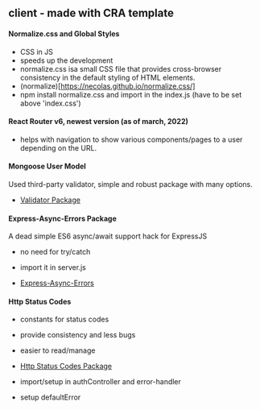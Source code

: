 ## client - made with CRA template

#### Normalize.css and Global Styles

- CSS in JS
- speeds up the development
- normalize.css isa small CSS file that provides cross-browser consistency in the default styling of HTML elements.
- (normalize)[https://necolas.github.io/normalize.css/]
- npm install normalize.css and import in the index.js (have to be set above 'index.css')

#### React Router v6, newest version (as of march, 2022)

- helps with navigation to show various components/pages to a user depending on the URL.

#### Mongoose User Model

Used third-party validator, simple and robust package with many options.

- [Validator Package](https://www.npmjs.com/package/validator)

#### Express-Async-Errors Package

A dead simple ES6 async/await support hack for ExpressJS

- no need for try/catch
- import it in server.js

- [Express-Async-Errors](https://www.npmjs.com/package/express-async-errors)

#### Http Status Codes

- constants for status codes
- provide consistency and less bugs
- easier to read/manage

- [Http Status Codes Package](https://www.npmjs.com/package/http-status-codes)

- import/setup in authController and error-handler
- setup defaultError
